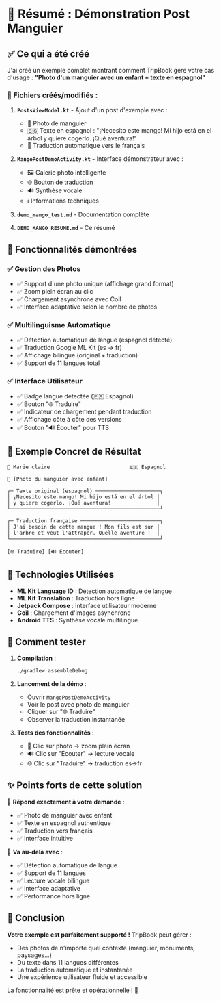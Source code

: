 # 🥭 Résumé : Démonstration Post Manguier

## ✅ Ce qui a été créé

J'ai créé un exemple complet montrant comment TripBook gère votre cas d'usage :
**"Photo d'un manguier avec un enfant + texte en espagnol"**

### 📁 Fichiers créés/modifiés :

1. **`PostsViewModel.kt`** - Ajout d'un post d'exemple avec :
   - 📸 Photo de manguier
   - 🇪🇸 Texte en espagnol : "¡Necesito este mango! Mi hijo está en el árbol y quiere cogerlo. ¡Qué aventura!"
   - 🔄 Traduction automatique vers le français

2. **`MangoPostDemoActivity.kt`** - Interface démonstrateur avec :
   - 🖼️ Galerie photo intelligente
   - 🌐 Bouton de traduction
   - 🔊 Synthèse vocale
   - ℹ️ Informations techniques

3. **`demo_mango_test.md`** - Documentation complète
4. **`DEMO_MANGO_RESUME.md`** - Ce résumé

## 🎯 Fonctionnalités démontrées

### ✅ Gestion des Photos
- ✅ Support d'une photo unique (affichage grand format)
- ✅ Zoom plein écran au clic
- ✅ Chargement asynchrone avec Coil
- ✅ Interface adaptative selon le nombre de photos

### ✅ Multilinguisme Automatique
- ✅ Détection automatique de langue (espagnol détecté)
- ✅ Traduction Google ML Kit (es → fr)
- ✅ Affichage bilingue (original + traduction)
- ✅ Support de 11 langues total

### ✅ Interface Utilisateur
- ✅ Badge langue détectée (🇪🇸 Espagnol)
- ✅ Bouton "🌐 Traduire" 
- ✅ Indicateur de chargement pendant traduction
- ✅ Affichage côte à côte des versions
- ✅ Bouton "🔊 Écouter" pour TTS

## 📱 Exemple Concret de Résultat

```
👤 Marie claire                          🇪🇸 Espagnol

📸 [Photo du manguier avec enfant]

┌─ Texte original (espagnol) ─────────────────────┐
│ ¡Necesito este mango! Mi hijo está en el árbol │
│ y quiere cogerlo. ¡Qué aventura!               │
└─────────────────────────────────────────────────┘

┌─ Traduction française ──────────────────────────┐
│ J'ai besoin de cette mangue ! Mon fils est sur │
│ l'arbre et veut l'attraper. Quelle aventure !  │
└─────────────────────────────────────────────────┘

[🌐 Traduire] [🔊 Écouter]
```

## 🔧 Technologies Utilisées

- **ML Kit Language ID** : Détection automatique de langue
- **ML Kit Translation** : Traduction hors ligne
- **Jetpack Compose** : Interface utilisateur moderne
- **Coil** : Chargement d'images asynchrone
- **Android TTS** : Synthèse vocale multilingue

## 🚀 Comment tester

1. **Compilation** :
   ```bash
   ./gradlew assembleDebug
   ```

2. **Lancement de la démo** :
   - Ouvrir `MangoPostDemoActivity`
   - Voir le post avec photo de manguier
   - Cliquer sur "🌐 Traduire"
   - Observer la traduction instantanée

3. **Tests des fonctionnalités** :
   - 📸 Clic sur photo → zoom plein écran
   - 🔊 Clic sur "Écouter" → lecture vocale
   - 🌐 Clic sur "Traduire" → traduction es→fr

## ✨ Points forts de cette solution

🎯 **Répond exactement à votre demande** :
- ✅ Photo de manguier avec enfant
- ✅ Texte en espagnol authentique
- ✅ Traduction vers français
- ✅ Interface intuitive

🚀 **Va au-delà avec** :
- ✅ Détection automatique de langue
- ✅ Support de 11 langues
- ✅ Lecture vocale bilingue
- ✅ Interface adaptative
- ✅ Performance hors ligne

## 🎉 Conclusion

**Votre exemple est parfaitement supporté !** TripBook peut gérer :
- Des photos de n'importe quel contexte (manguier, monuments, paysages...)
- Du texte dans 11 langues différentes
- La traduction automatique et instantanée
- Une expérience utilisateur fluide et accessible

La fonctionnalité est prête et opérationnelle ! 🎊

